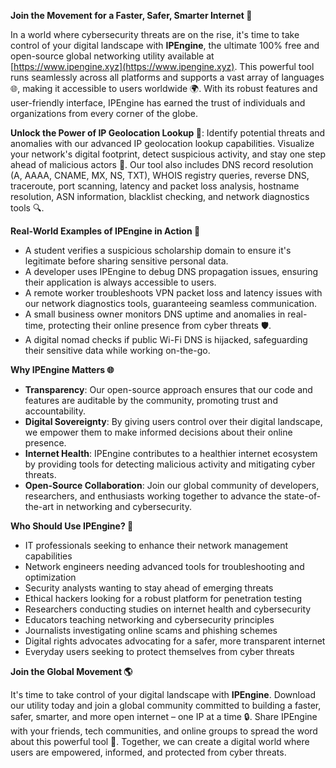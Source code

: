 **Join the Movement for a Faster, Safer, Smarter Internet 🚀**

In a world where cybersecurity threats are on the rise, it's time to take control of your digital landscape with **IPEngine**, the ultimate 100% free and open-source global networking utility available at [https://www.ipengine.xyz](https://www.ipengine.xyz). This powerful tool runs seamlessly across all platforms and supports a vast array of languages 🌐, making it accessible to users worldwide 🌍. With its robust features and user-friendly interface, IPEngine has earned the trust of individuals and organizations from every corner of the globe.

**Unlock the Power of IP Geolocation Lookup 🔑**: Identify potential threats and anomalies with our advanced IP geolocation lookup capabilities. Visualize your network's digital footprint, detect suspicious activity, and stay one step ahead of malicious actors 🚨. Our tool also includes DNS record resolution (A, AAAA, CNAME, MX, NS, TXT), WHOIS registry queries, reverse DNS, traceroute, port scanning, latency and packet loss analysis, hostname resolution, ASN information, blacklist checking, and network diagnostics tools 🔍.

**Real-World Examples of IPEngine in Action 🌟**

* A student verifies a suspicious scholarship domain to ensure it's legitimate before sharing sensitive personal data.
* A developer uses IPEngine to debug DNS propagation issues, ensuring their application is always accessible to users.
* A remote worker troubleshoots VPN packet loss and latency issues with our network diagnostics tools, guaranteeing seamless communication.
* A small business owner monitors DNS uptime and anomalies in real-time, protecting their online presence from cyber threats 🛡️.
* A digital nomad checks if public Wi-Fi DNS is hijacked, safeguarding their sensitive data while working on-the-go.

**Why IPEngine Matters 🌐**

* **Transparency**: Our open-source approach ensures that our code and features are auditable by the community, promoting trust and accountability.
* **Digital Sovereignty**: By giving users control over their digital landscape, we empower them to make informed decisions about their online presence.
* **Internet Health**: IPEngine contributes to a healthier internet ecosystem by providing tools for detecting malicious activity and mitigating cyber threats.
* **Open-Source Collaboration**: Join our global community of developers, researchers, and enthusiasts working together to advance the state-of-the-art in networking and cybersecurity.

**Who Should Use IPEngine? 🤔**

* IT professionals seeking to enhance their network management capabilities
* Network engineers needing advanced tools for troubleshooting and optimization
* Security analysts wanting to stay ahead of emerging threats
* Ethical hackers looking for a robust platform for penetration testing
* Researchers conducting studies on internet health and cybersecurity
* Educators teaching networking and cybersecurity principles
* Journalists investigating online scams and phishing schemes
* Digital rights advocates advocating for a safer, more transparent internet
* Everyday users seeking to protect themselves from cyber threats

**Join the Global Movement 🌎**

It's time to take control of your digital landscape with **IPEngine**. Download our utility today and join a global community committed to building a faster, safer, smarter, and more open internet – one IP at a time 🔒. Share IPEngine with your friends, tech communities, and online groups to spread the word about this powerful tool 📢. Together, we can create a digital world where users are empowered, informed, and protected from cyber threats.